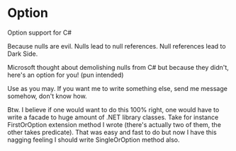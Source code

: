 # Option
Option support for C#

Because nulls are evil. Nulls lead to null references. Null references lead to Dark Side.

Microsoft thought about demolishing nulls from C# but because they didn't, here's an option for you! (pun intended)

Use as you may. If you want me to write something else, send me message somehow, don't know how.

Btw. I believe if one would want to do this 100% right, one would have to write a facade to huge amount of .NET library classes. Take for instance FirstOrOption extension method I wrote (there's actually two of them, the other takes predicate). That was easy and fast to do but now I have this nagging feeling I should write SingleOrOption method also.
